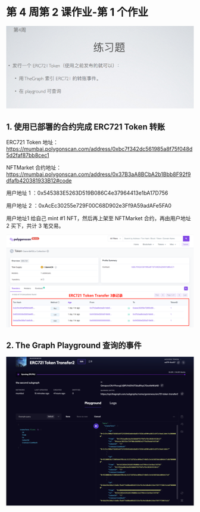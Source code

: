 # 第 4 周第 2 课作业-第 1 个作业
![w4-1-2](./IMG/Assignment_w4-2-1.png)
## 1. 使用已部署的合约完成 ERC721 Token 转账
ERC721 Token 地址：https://mumbai.polygonscan.com/address/0xbc7f342dc561985a8f75f048d5d2faf87bb8cec1

NFTMarket 合约地址：https://mumbai.polygonscan.com/address/0x37B3aA8BCbA2b1Bbb8F92f9dfafb420381933B12#code

用户地址 1 ：0x545383E5263D519B086C4e37964413e1bA17D756

用户地址 2 ：0xAcEc30255e729F00C68D902e3Ff9A59adAFe5FA0

用户地址1 给自己 mint #1 NFT，然后再上架至 NFTMarket 合约，再由用户地址2 买下，共计 3 笔交易。

![w4-1-2](./IMG/1_ERC721Transfer_Mumbai.png)
## 2. The Graph Playground 查询的事件
![w4-1-2](./IMG/2_TheGraph_Playground1.png)
